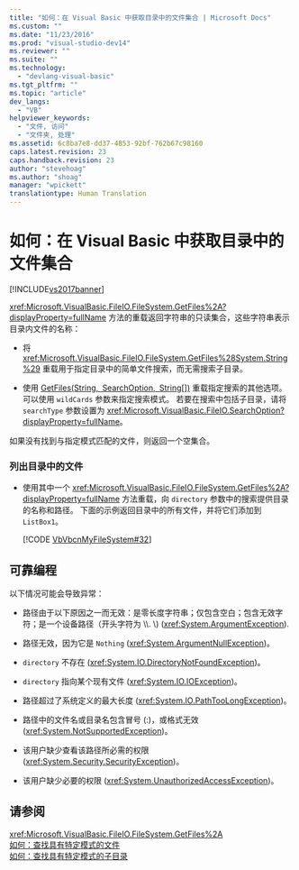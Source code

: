 ```yaml
---
title: "如何：在 Visual Basic 中获取目录中的文件集合 | Microsoft Docs"
ms.custom: ""
ms.date: "11/23/2016"
ms.prod: "visual-studio-dev14"
ms.reviewer: ""
ms.suite: ""
ms.technology: 
  - "devlang-visual-basic"
ms.tgt_pltfrm: ""
ms.topic: "article"
dev_langs: 
  - "VB"
helpviewer_keywords: 
  - "文件, 访问"
  - "文件夹, 处理"
ms.assetid: 6c8ba7e8-dd37-4853-92bf-762b67c98160
caps.latest.revision: 23
caps.handback.revision: 23
author: "stevehoag"
ms.author: "shoag"
manager: "wpickett"
translationtype: Human Translation
---
```

# 如何：在 Visual Basic 中获取目录中的文件集合
[!INCLUDE[vs2017banner](../../../../csharp/includes/vs2017banner.md)]

<xref:Microsoft.VisualBasic.FileIO.FileSystem.GetFiles%2A?displayProperty=fullName> 方法的重载返回字符串的只读集合，这些字符串表示目录内文件的名称：  
  
-   将 <xref:Microsoft.VisualBasic.FileIO.FileSystem.GetFiles%28System.String%29> 重载用于指定目录中的简单文件搜索，而无需搜索子目录。  
  
-   使用 [GetFiles\(String, SearchOption, String\[\]\)](assetId:///M:Microsoft.VisualBasic.FileIO.FileSystem.GetFiles(System.String,Microsoft.VisualBasic.FileIO.SearchOption,System.String[])?qualifyHint=False&autoUpgrade=False) 重载指定搜索的其他选项。  可以使用 `wildCards` 参数来指定搜索模式。  若要在搜索中包括子目录，请将 `searchType` 参数设置为 <xref:Microsoft.VisualBasic.FileIO.SearchOption?displayProperty=fullName>。  
  
 如果没有找到与指定模式匹配的文件，则返回一个空集合。  
  
### 列出目录中的文件  
  
-   使用其中一个 <xref:Microsoft.VisualBasic.FileIO.FileSystem.GetFiles%2A?displayProperty=fullName> 方法重载，向 `directory` 参数中的搜索提供目录的名称和路径。  下面的示例返回目录中的所有文件，并将它们添加到  `ListBox1`。  
  
     [!CODE [VbVbcnMyFileSystem#32](../CodeSnippet/VS_Snippets_VBCSharp/VbVbcnMyFileSystem#32)]  
  
## 可靠编程  
 以下情况可能会导致异常：  
  
-   路径由于以下原因之一而无效：是零长度字符串；仅包含空白；包含无效字符；是一个设备路径（开头字符为 \\\\.  \\\) \(<xref:System.ArgumentException>\).  
  
-   路径无效，因为它是 `Nothing` \(<xref:System.ArgumentNullException>\)。  
  
-   `directory` 不存在 \(<xref:System.IO.DirectoryNotFoundException>\)。  
  
-   `directory` 指向某个现有文件 \(<xref:System.IO.IOException>\)。  
  
-   路径超过了系统定义的最大长度 \(<xref:System.IO.PathTooLongException>\)。  
  
-   路径中的文件名或目录名包含冒号 \(:\)，或格式无效 \(<xref:System.NotSupportedException>\)。  
  
-   该用户缺少查看该路径所必需的权限 \(<xref:System.Security.SecurityException>\)。  
  
-   该用户缺少必要的权限 \(<xref:System.UnauthorizedAccessException>\)。  
  
## 请参阅  
 <xref:Microsoft.VisualBasic.FileIO.FileSystem.GetFiles%2A>   
 [如何：查找具有特定模式的文件](../../../../visual-basic/developing-apps/programming/drives-directories-files/how-to-find-files-with-a-specific-pattern.md)   
 [如何：查找具有特定模式的子目录](../../../../visual-basic/developing-apps/programming/drives-directories-files/how-to-find-subdirectories-with-a-specific-pattern.md)